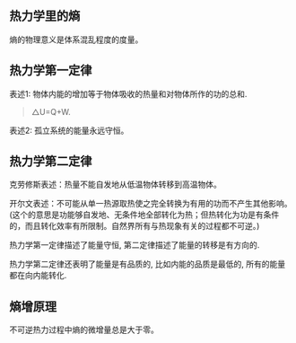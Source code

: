 ## 热力学里的熵
熵的物理意义是体系混乱程度的度量。

## 热力学第一定律
表述1: 物体内能的增加等于物体吸收的热量和对物体所作的功的总和. 
>△U=Q+W.

表述2: 孤立系统的能量永远守恒。



## 热力学第二定律  
克劳修斯表述：热量不能自发地从低温物体转移到高温物体。  

开尔文表述：不可能从单一热源取热使之完全转换为有用的功而不产生其他影响。(这个的意思是功能够自发地、无条件地全部转化为热；但热转化为功是有条件的，而且转化效率有所限制。自然界所有与热现象有关的过程都不可逆。)

热力学第一定律描述了能量守恒, 第二定律描述了能量的转移是有方向的.

热力学第二定律还表明了能量是有品质的, 比如内能的品质是最低的, 所有的能量都在向内能转化.


## 熵增原理
不可逆热力过程中熵的微增量总是大于零。


